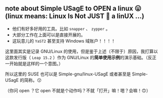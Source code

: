 note about Simple USagE to OPEN a linux 😛 (linux means: Linux Is Not JUST 🤏 a linUX ...)
--------

- 他们有好多好用的工具。比如 `snapper` 、 `zypper` 。
- 大部分工作在上面可以是直接开展的。
- 这玩意儿的 `YaST2` 甚至支持 Windows 域账户！！！！

这里面其实是记录 GNU/Linux 的使用，但是鉴于上述（不限于）原因，我打算以这款发行版（ `Leap 15.2` ）作为 GNU/Linux 的**简单使用示例**的演示基础。（反正一开始就是这样的一个意图。）

所以这里的 SUSE 也可以是 Simple-gnu/linux-USagE 或者甚至是 Simple-USagE 的简称。😗

（你问 open ？它 open 不就是个动作吗？不就「打开」嘛！嗯？会嘛！🙃）
